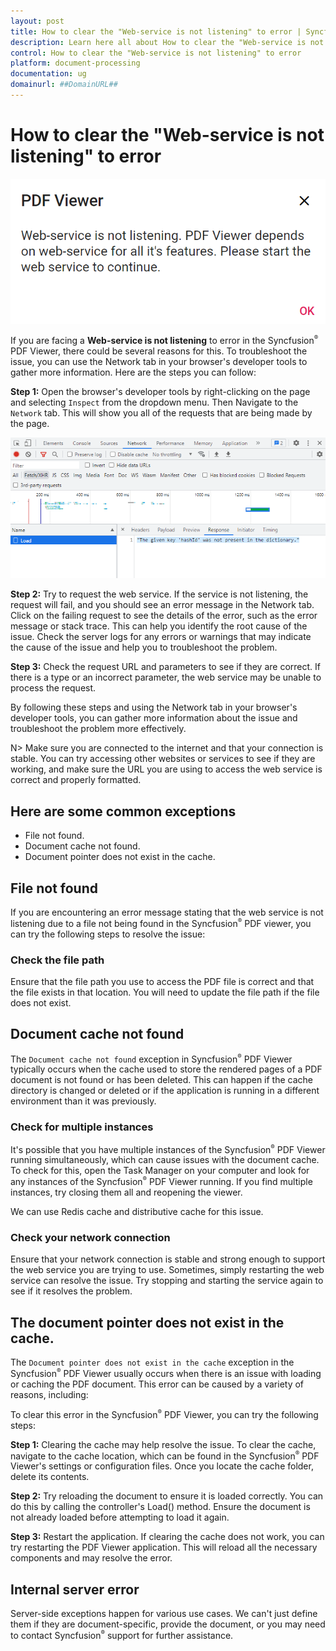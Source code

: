 ```yaml
---
layout: post
title: How to clear the "Web-service is not listening" to error | Syncfusion
description: Learn here all about How to clear the "Web-service is not listening" to error in Syncfusion Vue Pdfviewer component of Syncfusion Essential JS 2 and more.
control: How to clear the "Web-service is not listening" to error
platform: document-processing
documentation: ug
domainurl: ##DomainURL##
---
```


# How to clear the "Web-service is not listening" to error

![Alt text](../images/webservice.png)

If you are facing a **Web-service is not listening** to error in the Syncfusion<sup style="font-size:70%">&reg;</sup> PDF Viewer, there could be several reasons for this. To troubleshoot the issue, you can use the Network tab in your browser's developer tools to gather more information. Here are the steps you can follow:

**Step 1:** Open the browser's developer tools by right-clicking on the page and selecting `Inspect` from the dropdown menu. Then Navigate to the `Network` tab. This will show you all of the requests that are being made by the page.

![Alt text](../images/networktab.png)

**Step 2:** Try to request the web service. If the service is not listening, the request will fail, and you should see an error message in the Network tab. Click on the failing request to see the details of the error, such as the error message or stack trace. This can help you identify the root cause of the issue. Check the server logs for any errors or warnings that may indicate the cause of the issue and help you to troubleshoot the problem.

**Step 3:** Check the request URL and parameters to see if they are correct. If there is a type or an incorrect parameter, the web service may be unable to process the request.

By following these steps and using the Network tab in your browser's developer tools, you can gather more information about the issue and troubleshoot the problem more effectively.

N> Make sure you are connected to the internet and that your connection is stable. You can try accessing other websites or services to see if they are working, and make sure the URL you are using to access the web service is correct and properly formatted.

## Here are some common exceptions

* File not found.
* Document cache not found.
* Document pointer does not exist in the cache.

## File not found

If you are encountering an error message stating that the web service is not listening due to a file not being found in the Syncfusion<sup style="font-size:70%">&reg;</sup> PDF viewer, you can try the following steps to resolve the issue:

### Check the file path

Ensure that the file path you use to access the PDF file is correct and that the file exists in that location. You will need to update the file path if the file does not exist.

## Document cache not found

The `Document cache not found` exception in Syncfusion<sup style="font-size:70%">&reg;</sup> PDF Viewer typically occurs when the cache used to store the rendered pages of a PDF document is not found or has been deleted. This can happen if the cache directory is changed or deleted or if the application is running in a different environment than it was previously.

### Check for multiple instances

It's possible that you have multiple instances of the Syncfusion<sup style="font-size:70%">&reg;</sup> PDF Viewer running simultaneously, which can cause issues with the document cache. To check for this, open the Task Manager on your computer and look for any instances of the Syncfusion<sup style="font-size:70%">&reg;</sup> PDF Viewer running. If you find multiple instances, try closing them all and reopening the viewer.

We can use Redis cache and distributive cache for this issue.

### Check your network connection

Ensure that your network connection is stable and strong enough to support the web service you are trying to use. Sometimes, simply restarting the web service can resolve the issue. Try stopping and starting the service again to see if it resolves the problem.

## The document pointer does not exist in the cache.

The `Document pointer does not exist in the cache` exception in the Syncfusion<sup style="font-size:70%">&reg;</sup> PDF Viewer usually occurs when there is an issue with loading or caching the PDF document. This error can be caused by a variety of reasons, including:

To clear this error in the Syncfusion<sup style="font-size:70%">&reg;</sup> PDF Viewer, you can try the following steps:

**Step 1:** Clearing the cache may help resolve the issue. To clear the cache, navigate to the cache location, which can be found in the Syncfusion<sup style="font-size:70%">&reg;</sup> PDF Viewer's settings or configuration files. Once you locate the cache folder, delete its contents.

**Step 2:** Try reloading the document to ensure it is loaded correctly. You can do this by calling the controller's Load() method. Ensure the document is not already loaded before attempting to load it again.

**Step 3:** Restart the application. If clearing the cache does not work, you can try restarting the PDF Viewer application. This will reload all the necessary components and may resolve the error.

## Internal server error

Server-side exceptions happen for various use cases. We can't just define them if they are document-specific, provide the document, or you may need to contact Syncfusion<sup style="font-size:70%">&reg;</sup> support for further assistance.